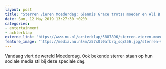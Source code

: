 ```yaml
---
layout: post
title: "Sterren vieren Moederdag: Glennis Grace trotse moeder en Ali B eert vrouw"
date: Sun, 12 May 2019 13:27:30 +0200
categories: 
- entertainment 
- achterklap 
externe_link: "https://www.nu.nl/achterklap/5887896/sterren-vieren-moederdag-glennis-grace-trotse-moeder-en-ali-b-eert-vrouw.html"
feature_image: "https://media.nu.nl/m/z57x0l0afbrq_sqr256.jpg/sterren-vieren-moederdag-glennis-grace-trotse-moeder-en-ali-b-eert-vrouw.jpg"
---
```


Vandaag viert de wereld Moederdag. Ook bekende sterren staan op hun sociale media stil bij deze speciale dag.

